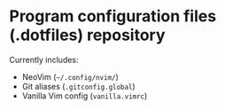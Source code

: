 # Program configuration files (.dotfiles) repository

Currently includes:

- NeoVim (`~/.config/nvim/`)
- Git aliases (`.gitconfig.global`)
- Vanilla Vim config (`vanilla.vimrc`)

